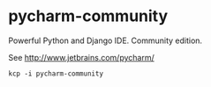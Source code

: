 # pycharm-community

Powerful Python and Django IDE. Community edition.

See http://www.jetbrains.com/pycharm/

`kcp -i pycharm-community`
